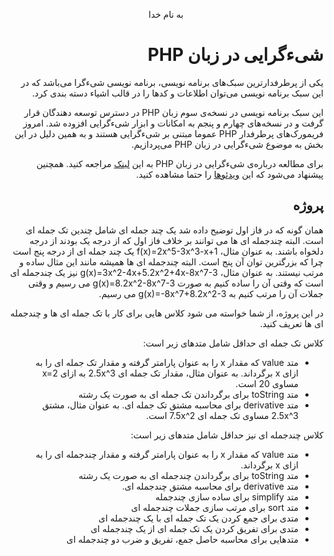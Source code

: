 <div dir="rtl" align="center">

به نام خدا

</div>

<div dir="rtl" align="right">

# شیءگرایی در زبان PHP

یکی از پرطرفدارترین سبک‌های برنامه نویسی، برنامه نویسی شیءگرا می‌باشد که در این سبک برنامه نویسی می‌توان اطلاعات و کدها را در قالب اشیاء دسته ‌بندی کرد.

این سبک برنامه نویسی در نسخه‌ی سوم زبان PHP در دسترس توسعه دهندگان قرار گرفت و در نسخه‌های چهارم و پنجم به امکانات و ابزار شیءگرایی افزوده شد. امروز فریمورک‌های پرطرفدار PHP عموما مبتنی بر شیءگرایی هستند و به همین دلیل در این بخش به موضوع شیءگرایی در زبان PHP می‌پردازیم.

برای مطالعه درباره‌ی شیءگرایی در زبان PHP به این [لینک](https://www.w3schools.com/php/php_oop_what_is.asp) مراجعه کنید.
همچنین پیشنهاد می‌شود که این [ویدئوها](https://drive.google.com/file/d/1UGV0o0lQg3vb4d1poGgC8C_joxRzcVAm/view?usp=sharing) را حتما مشاهده کنید.

## پروژه

همان گونه که در فاز اول توضیح داده شد یک چند جمله ای شامل چندین تک جمله ای است. البته چندجمله ای ها می توانند بر خلاف فاز اول که از درجه یک بودند از درجه دلخواه باشند. به عنوان مثال، f(x)=2x^5-3x^3-x+1 یک چند جمله ای از درجه پنج است چرا که بزرگترین توان آن پنج است. البته چندجمله ای ها همیشه مانند این مثال ساده و مرتب نیستند. به عنوان مثال، g(x)=3x^2-4x+5.2x^2+4x-8x^7-3 نیز یک چندجمله ای است که وقتی آن را ساده کنیم به صورت g(x)=8.2x^2-8x^7-3 می رسیم و وقتی جملات آن را مرتب کنیم به g(x)=-8x^7+8.2x^2-3 می رسیم.

در این پروژه، از شما خواسته می شود کلاس هایی برای کار با تک جمله ای ها و چندجمله ای ها تعریف کنید. 

کلاس تک جمله ای حداقل شامل متدهای زیر است:
-  متد value که مقدار x را به عنوان پارامتر گرفته و مقدار تک جمله ای را به ازای x برگرداند. به عنوان مثال، مقدار تک جمله ای 2.5x^3 به ازای x=2 مساوی 20 است.
- متد toString برای برگرداندن تک جمله ای به صورت یک رشته
- متد derivative برای محاسبه مشتق تک جمله ای. به عنوان مثال، مشتق 2.5x^3 مساوی تک جمله ای 7.5x^2 است.

کلاس چندجمله ای نیز حداقل شامل متدهای زیر است:
- متد value که مقدار x را به عنوان پارامتر گرفته و مقدار چندجمله ای را به ازای x برگرداند. 
- متد toString برای برگرداندن چندجمله ای به صورت یک رشته
- متد derivative برای محاسبه مشتق چندجمله ای. 
- متد simplify برای ساده سازی چندجمله
- متد sort برای مرتب سازی جملات چندجمله ای
- متدی برای جمع کردن یک تک جمله ای با یک چندجمله ای
- متدی برای تفریق کردن یک تک جمله ای از یک چندجمله ای
- متدهایی برای محاسبه حاصل جمع، تفریق و ضرب دو چندجمله ای

</div>

